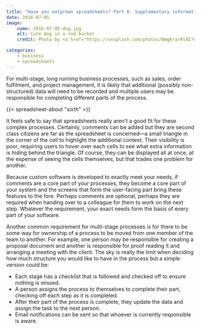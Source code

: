 ```yaml
---
title: "Have you outgrown spreadsheets? Part 6: Supplementary information and ownership"
date: 2016-07-05
image:
    name: 2016-07-05-dog.jpg
    alt: Cute dog in a red bucket
    credit: Photo by <a href="https://unsplash.com/photos/NmgKrarRl0I?utm_source=unsplash&utm_medium=referral&utm_content=creditCopyText">Andrew Branch</a> on <a href="https://unsplash.com/?utm_source=unsplash&utm_medium=referral&utm_content=creditCopyText">Unsplash</a>

categories:
    - business
    - spreadsheets
---
```


For multi-stage, long running business processes, such as sales, order fulfilment, and project management, it is likely that additional (possibly non-structured) data will need to be recorded and multiple users may be responsible for completing different parts of the process.

<!--more-->

{{< spreadsheet-about "sixth" >}}

It feels safe to say that spreadsheets really aren't a good fit for these complex processes. Certainly, comments can be added but they are second class citizens are far as the spreadsheet is concerned—a small triangle in the corner of the cell to highlight the additional context. Their visibility is poor, requiring users to hover over each cells to see what extra information is hiding behind the triangle. Of course, they can be displayed all at once, at the expense of seeing the cells themselves, but that trades one problem for another.

Because custom software is developed to exactly meet your needs, if comments are a core part of your processes, they become a core part of your system and the screens that form the user-facing part bring these features to the fore. Perhaps comments are optional, perhaps they are required when handing over to a colleague for them to work on the next step. Whatever the requirement, your exact needs form the basis of every part of your software.

Another common requirement for multi-stage processes is for there to be some way for ownership of a process to be moved from one member of the team to another. For example, one person may be responsible for creating a proposal document and another is responsible for proof reading it and arranging a meeting with the client. The sky is really the limit when deciding how much structure you would like to have in the process but a simple version could be:

* Each stage has a checklist that is followed and checked off to ensure nothing is missed.
* A person assigns the process to themselves to complete their part, checking off each step as it is completed.
* After their part of the process is complete, they update the data and assign the task to the next person.
* Email notifications can be sent so that whoever is currently responsible is aware.
